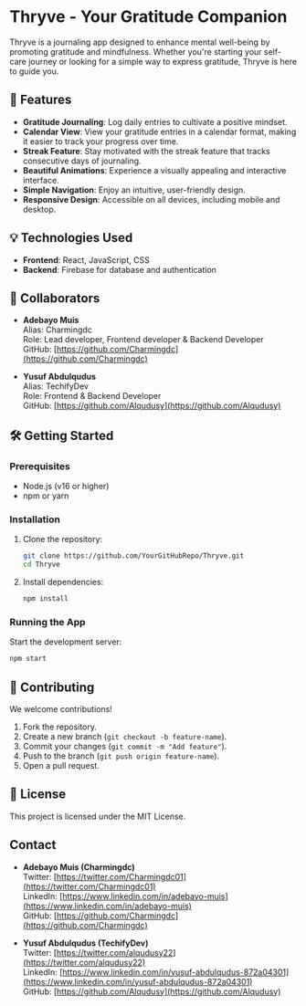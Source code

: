 
# Thryve - Your Gratitude Companion

Thryve is a journaling app designed to enhance mental well-being by promoting gratitude and mindfulness. Whether you're starting your self-care journey or looking for a simple way to express gratitude, Thryve is here to guide you.

## 🚀 Features

- **Gratitude Journaling**: Log daily entries to cultivate a positive mindset.
- **Calendar View**: View your gratitude entries in a calendar format, making it easier to track your progress over time.
- **Streak Feature**: Stay motivated with the streak feature that tracks consecutive days of journaling.
- **Beautiful Animations**: Experience a visually appealing and interactive interface.
- **Simple Navigation**: Enjoy an intuitive, user-friendly design.
- **Responsive Design**: Accessible on all devices, including mobile and desktop.

## 💡 Technologies Used

- **Frontend**: React, JavaScript, CSS
- **Backend**: Firebase for database and authentication

## 👥 Collaborators

- **Adebayo Muis**  
  Alias: Charmingdc  
  Role: Lead developer, Frontend developer & Backend Developer  
  GitHub: [https://github.com/Charmingdc](https://github.com/Charmingdc)

- **Yusuf Abdulqudus**  
  Alias: TechifyDev  
  Role: Frontend & Backend Developer  
  GitHub: [https://github.com/Alqudusy](https://github.com/Alqudusy)

## 🛠️ Getting Started

### Prerequisites

- Node.js (v16 or higher)
- npm or yarn

### Installation

1. Clone the repository:
    ```bash
    git clone https://github.com/YourGitHubRepo/Thryve.git
    cd Thryve
    ```

2. Install dependencies:
    ```bash
    npm install
    ```

### Running the App

Start the development server:
```bash
npm start
```

## 🙌 Contributing

We welcome contributions!

1. Fork the repository.
2. Create a new branch (`git checkout -b feature-name`).
3. Commit your changes (`git commit -m "Add feature"`).
4. Push to the branch (`git push origin feature-name`).
5. Open a pull request.

## 📑 License

This project is licensed under the MIT License.

## Contact

- **Adebayo Muis (Charmingdc)**  
  Twitter: [https://twitter.com/Charmingdc01](https://twitter.com/Charmingdc01)  
  LinkedIn: [https://www.linkedin.com/in/adebayo-muis](https://www.linkedin.com/in/adebayo-muis)  
  GitHub: [https://github.com/Charmingdc](https://github.com/Charmingdc)

- **Yusuf Abdulqudus (TechifyDev)**  
  Twitter: [https://twitter.com/alqudusy22](https://twitter.com/alqudusy22)  
  LinkedIn: [https://www.linkedin.com/in/yusuf-abdulqudus-872a04301](https://www.linkedin.com/in/yusuf-abdulqudus-872a04301)  
  GitHub: [https://github.com/Alqudusy](https://github.com/Alqudusy)
